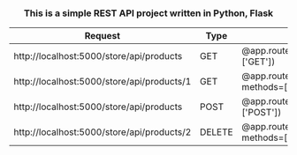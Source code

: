<h3 align="center">
    This is a simple REST API project written in Python, Flask
</h3>

| Request                                    | Type   | Feature                                                             | Method                  |
|--------------------------------------------|--------|---------------------------------------------------------------------|-------------------------|
| http://localhost:5000/store/api/products   | GET    | @app.route('/store/api/products', methods=['GET'])                  | get_products()          |
| http://localhost:5000/store/api/products/1 | GET    | @app.route('/store/api/products/\<int:prod_id>', methods=['GET'])    | get_product(prod_id)    |
| http://localhost:5000/store/api/products   | POST   | @app.route('/store/api/products', methods=['POST'])                 | create_product()        |
| http://localhost:5000/store/api/products/2 | DELETE | @app.route('/store/api/products/\<int:prod_id>', methods=['DELETE']) | delete_product(prod_id) |
